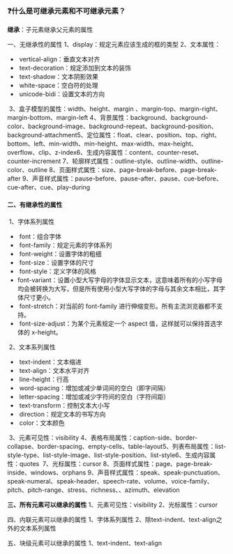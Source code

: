 ### :question:什么是可继承元素和不可继承元素？

**继承**：子元素继承父元素的属性

一、无继承性的属性
    1、display：规定元素应该生成的框的类型
    2、文本属性：

* ​        vertical-align：垂直文本对齐
* ​        text-decoration：规定添加到文本的装饰
* ​        text-shadow：文本阴影效果
* ​        white-space：空白符的处理
* ​        unicode-bidi：设置文本的方向

​    3、盒子模型的属性：width、height、margin 、margin-top、margin-right、margin-bottom、margin-left
​    4、背景属性：background、background-color、background-image、background-repeat、background-position、background-attachment
​    5、定位属性：float、clear、position、top、right、bottom、left、min-width、min-height、max-width、max-height、overflow、clip、z-index
​    6、生成内容属性：content、counter-reset、counter-increment
​    7、轮廓样式属性：outline-style、outline-width、outline-color、outline
​    8、页面样式属性：size、page-break-before、page-break-after
​    9、声音样式属性：pause-before、pause-after、pause、cue-before、cue-after、cue、play-during

#### 二、有继承性的属性
​    1、字体系列属性

* ​        font：组合字体
* ​        font-family：规定元素的字体系列
* ​        font-weight：设置字体的粗细
* ​        font-size：设置字体的尺寸
* ​        font-style：定义字体的风格
* ​        font-variant：设置小型大写字母的字体显示文本，这意味着所有的小写字母均会被转换为大写，但是所有使用小型大写字体的字母与其余文本相比，其字体尺寸更小。
* ​        font-stretch：对当前的 font-family 进行伸缩变形。所有主流浏览器都不支持。
* ​        font-size-adjust：为某个元素规定一个 aspect 值，这样就可以保持首选字体的 x-height。

​    2、文本系列属性

* ​        text-indent：文本缩进
* ​        text-align：文本水平对齐
* ​        line-height：行高
* ​        word-spacing：增加或减少单词间的空白（即字间隔）
* ​        letter-spacing：增加或减少字符间的空白（字符间距）
* ​        text-transform：控制文本大小写
* ​        direction：规定文本的书写方向
* ​        color：文本颜色

​    3、元素可见性：visibility
​    4、表格布局属性：caption-side、border-collapse、border-spacing、empty-cells、table-layout
​    5、列表布局属性：list-style-type、list-style-image、list-style-position、list-style
​    6、生成内容属性：quotes
​    7、光标属性：cursor
​    8、页面样式属性：page、page-break-inside、windows、orphans
​    9、声音样式属性：speak、speak-punctuation、speak-numeral、speak-header、speech-rate、volume、voice-family、pitch、pitch-range、stress、richness、、azimuth、elevation

**三、所有元素可以继承的属性**
    1、元素可见性：visibility
    2、光标属性：cursor

四、内联元素可以继承的属性
    1、字体系列属性
    2、除text-indent、text-align之外的文本系列属性

五、块级元素可以继承的属性
    1、text-indent、text-align

